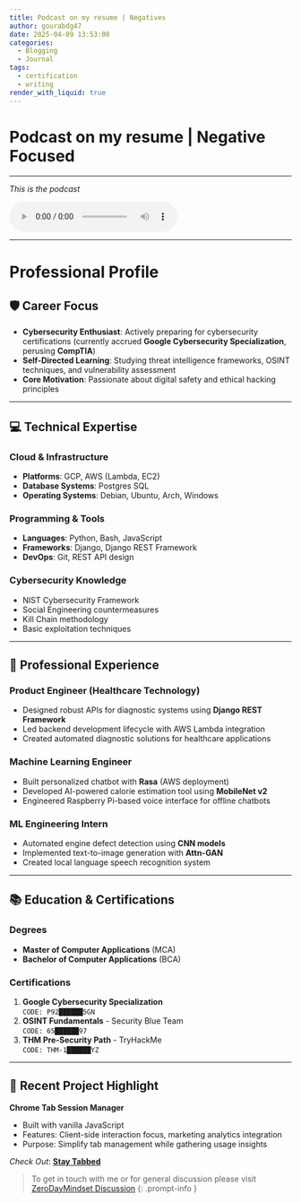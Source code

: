 ```yaml
---
title: Podcast on my resume | Negatives
author: gourabdg47
date: 2025-04-09 13:53:00
categories:
  - Blogging
  - Journal
tags:
  - certification
  - writing
render_with_liquid: true
---
```


# Podcast on my resume | Negative Focused
---
*This is the podcast*

<audio controls>
  <source src="https://github.com/gourabdg47/gourabdg47.github.io/raw/main/assets/audio_vids/CTI%20Resume.wav" type="audio/wav">
  Your browser doesn’t support audio. [Download instead](https://github.com/gourabdg47/gourabdg47.github.io/raw/main/assets/audio_vids/CTI%20Resume.wav).
</audio>

---
# Professional Profile

## 🛡️ Career Focus
- **Cybersecurity Enthusiast**: Actively preparing for cybersecurity certifications (currently accrued **Google Cybersecurity Specialization**, perusing **CompTIA**)
- **Self-Directed Learning**: Studying threat intelligence frameworks, OSINT techniques, and vulnerability assessment
- **Core Motivation**: Passionate about digital safety and ethical hacking principles

---

## 💻 Technical Expertise

### **Cloud & Infrastructure**
- **Platforms**: GCP, AWS (Lambda, EC2)
- **Database Systems**: Postgres SQL
- **Operating Systems**: Debian, Ubuntu, Arch, Windows

### **Programming & Tools**
- **Languages**: Python, Bash, JavaScript
- **Frameworks**: Django, Django REST Framework
- **DevOps**: Git, REST API design

### **Cybersecurity Knowledge**
- NIST Cybersecurity Framework
- Social Engineering countermeasures
- Kill Chain methodology
- Basic exploitation techniques

---

## 🚀 Professional Experience

### **Product Engineer** (Healthcare Technology)  
- Designed robust APIs for diagnostic systems using **Django REST Framework**
- Led backend development lifecycle with AWS Lambda integration
- Created automated diagnostic solutions for healthcare applications

### **Machine Learning Engineer**  
- Built personalized chatbot with **Rasa** (AWS deployment)
- Developed AI-powered calorie estimation tool using **MobileNet v2**
- Engineered Raspberry Pi-based voice interface for offline chatbots

### **ML Engineering Intern**  
- Automated engine defect detection using **CNN models**
- Implemented text-to-image generation with **Attn-GAN**
- Created local language speech recognition system

---

## 📚 Education & Certifications

### **Degrees**
- **Master of Computer Applications** (MCA)  
- **Bachelor of Computer Applications** (BCA)  

### **Certifications**
1. **Google Cybersecurity Specialization**  
   `CODE: P92██████5GN`
2. **OSINT Fundamentals** - Security Blue Team  
   `CODE: 65██████97`
3. **THM Pre-Security Path** - TryHackMe  
   `CODE: THM-1██████YZ`

---

## 🔧 Recent Project Highlight  
**Chrome Tab Session Manager**  
- Built with vanilla JavaScript  
- Features: Client-side interaction focus, marketing analytics integration  
- Purpose: Simplify tab management while gathering usage insights

*Check Out*: **[Stay Tabbed](https://shorturl.at/TGRWS)**




> To get in touch with me or for general discussion please visit [ZeroDayMindset Discussion](https://github.com/orgs/X3N0-G0D/discussions/1) 
{: .prompt-info }
